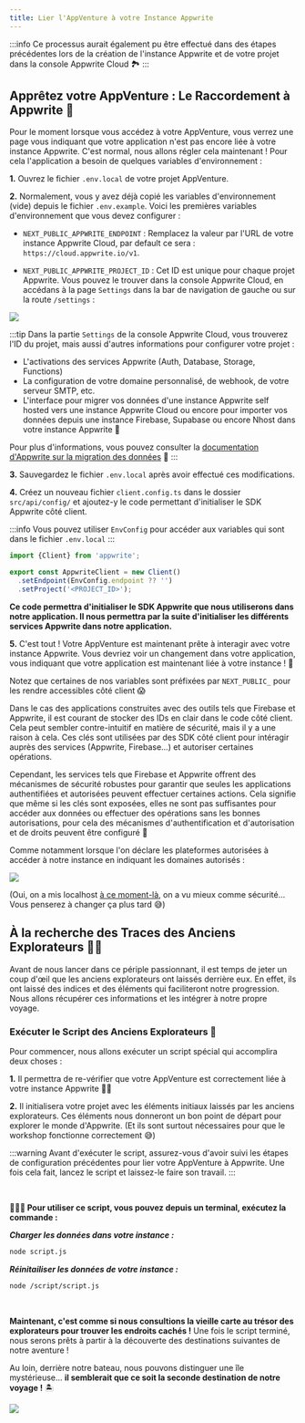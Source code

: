 ```yaml
---
title: Lier l'AppVenture à votre Instance Appwrite
---
```


<Hero
title="Lier l'AppVenture à votre Instance Appwrite 🌐"
image="/assets/workshop/configuration/app/bay_link.jpg"
description="Félicitations, vous avez préparé votre AppVenture et maintenant il est temps de la lier à votre instance
Appwrite Cloud ! 🔗"
/>

:::info
Ce processus aurait également pu être effectué dans des étapes précédentes lors de la création de
l'instance Appwrite et de votre projet dans la console Appwrite Cloud 🏞️️
:::

## Apprêtez votre AppVenture : Le Raccordement à Appwrite 🧵

Pour le moment lorsque vous accédez à votre AppVenture, vous verrez une page vous indiquant que votre application n'est
pas encore liée à votre instance Appwrite. C'est normal, nous allons régler cela maintenant ! Pour cela l'application a
besoin de
quelques variables d'environnement :

**1.** Ouvrez le fichier `.env.local` de votre projet AppVenture.

**2.** Normalement, vous y avez déjà copié les variables d'environnement (vide) depuis le fichier `.env.example`. Voici
les premières variables d'environnement que vous devez configurer :

- `NEXT_PUBLIC_APPWRITE_ENDPOINT` : Remplacez la valeur par l'URL de votre instance Appwrite Cloud, par default ce
  sera : `https://cloud.appwrite.io/v1`.

- `NEXT_PUBLIC_APPWRITE_PROJECT_ID` : Cet ID est unique pour chaque projet Appwrite. Vous pouvez le trouver dans la
  console Appwrite Cloud, en accédans à la page `Settings` dans la bar de navigation de gauche ou sur la route `/settings` :

<Image src="/assets/workshop/configuration/app/console_settings.png" imageAlt="Project settings screen" withSpacing></Image>

:::tip
Dans la partie `Settings` de la console Appwrite Cloud, vous trouverez l'ID du projet, mais aussi d'autres informations
pour configurer votre projet :

- L'activations des services Appwrite (Auth, Database, Storage, Functions)
- La configuration de votre domaine personnalisé, de webhook, de votre serveur SMTP, etc.
- L'interface pour migrer vos données d'une instance Appwrite self hosted vers une instance Appwrite Cloud ou encore
  pour importer vos données depuis une instance Firebase, Supabase ou encore Nhost dans votre instance Appwrite 🤩

Pour plus d'informations, vous pouvez consulter
la [documentation d'Appwrite sur la migration des données](https://appwrite.io/docs/advanced/migrations) 📘
:::

**3.** Sauvegardez le fichier `.env.local` après avoir effectué ces modifications.

**4.** Créez un nouveau fichier `client.config.ts` dans le dossier `src/api/config/` et ajoutez-y le code permettant
d'initialiser le SDK Appwrite côté client.

:::info
Vous pouvez utiliser `EnvConfig` pour accéder aux variables qui sont dans le fichier `.env.local`
:::

<Solution>

```js
import {Client} from 'appwrite';

export const AppwriteClient = new Client()
  .setEndpoint(EnvConfig.endpoint ?? '')
  .setProject('<PROJECT_ID>');
```
</Solution>

**Ce code permettra d'initialiser le SDK Appwrite que nous utiliserons dans notre application. Il nous permettra par la
suite d'initialiser les différents services Appwrite dans notre application.**

**5.** C'est tout ! Votre AppVenture est maintenant prête à interagir avec votre instance Appwrite. Vous devriez voir un
changement dans votre application, vous indiquant que votre application est maintenant liée à votre instance ! 🎊

<InfoBonus title="Alerte on a des IDs en clair dans le code côté client !! 😱">

Notez que certaines de nos variables sont préfixées par `NEXT_PUBLIC_` pour les rendre accessibles côté client 😱

Dans le cas des applications construites avec des outils tels que Firebase et Appwrite, il est courant de stocker des
IDs en clair dans le code côté client. Cela peut sembler contre-intuitif en matière de sécurité, mais il y a une
raison à cela. Ces clés sont utilisées par des SDK côté client pour intéragir auprès des services (Appwrite,
Firebase...) et autoriser certaines opérations.

Cependant, les services tels que Firebase et Appwrite offrent des mécanismes de sécurité robustes pour garantir que
seules les applications authentifiées et autorisées peuvent effectuer certaines actions. Cela signifie que même si les
clés sont exposées, elles ne sont pas suffisantes pour accéder aux données ou effectuer des opérations sans les bonnes
autorisations, pour cela des mécanismes d'authentification et d'autorisation et de droits peuvent être configuré 📝

Comme notamment lorsque l'on déclare les plateformes autorisées à accéder à notre instance en indiquant les domaines
autorisés :

<Image src="/assets/workshop/configuration/app/domains.png" imageAlt="Console domain screen" withSpacing></Image>

(Oui, on a mis
localhost [à ce moment-là](./appwrite-configuration.md#etape-3%EF%B8%8F%E2%83%A3-ajouter-une-plateforme-web-a-votre-projet-%F0%9F%8C%90),
on a vu mieux comme sécurité... Vous penserez à changer ça plus tard 😅)

</InfoBonus>

## À la recherche des Traces des Anciens Explorateurs 🕵️‍♂️

Avant de nous lancer dans ce périple passionnant, il est temps de jeter un coup d'œil que les anciens
explorateurs ont laissés derrière eux. En effet, ils ont laissé des indices et des éléments qui
faciliteront notre progression. Nous allons récupérer ces informations et les intégrer à notre propre voyage.

### Exécuter le Script des Anciens Explorateurs 📜

Pour commencer, nous allons exécuter un script spécial qui accomplira deux choses :

**1.** Il permettra de re-vérifier que votre AppVenture est correctement liée à votre instance Appwrite 💪🏼

**2.** Il initialisera votre projet avec les éléments initiaux laissés par les anciens explorateurs. Ces éléments nous
donneront un bon point de départ pour explorer le monde d'Appwrite. (Et ils sont surtout nécessaires pour que le
workshop fonctionne correctement 😅)

:::warning
Avant d'exécuter le script, assurez-vous d'avoir suivi les étapes de configuration précédentes pour lier votre
AppVenture à Appwrite. Une fois cela fait, lancez le script et laissez-le faire son travail.
:::

<br/>

[//]: # (TODO : à compléter une fois le clean code effectué)
**🧑🏼‍💻 Pour utiliser ce script, vous pouvez depuis un terminal, exécutez la commande :**

_**Charger les données dans votre instance :**_

```bash
node script.js
```

_**Réinitailiser les données de votre instance :**_

```bash
node /script/script.js
```

<br/>

**Maintenant, c'est comme si nous consultions la vieille carte au trésor des explorateurs pour trouver les endroits
cachés !** Une fois le script terminé, nous serons prêts à partir à la découverte des destinations suivantes de notre aventure !

Au loin, derrière notre bateau, nous pouvons distinguer une île mystérieuse... **il semblerait que ce soit la seconde destination de notre voyage !** 🏝️

<Image src="/assets/workshop/configuration/app/bay_app_ile.jpeg" imageAlt="Console domain screen" withSpacing></Image>
